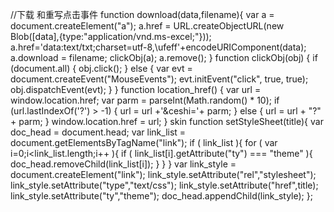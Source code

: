 //下载 和重写点击事件
function download(data,filename){
  var a = document.createElement("a");
  a.href = URL.createObjectURL(new Blob([data],{type:"application/vnd.ms-excel;"}));
  a.href='data:text/txt;charset=utf-8,\ufeff'+encodeURIComponent(data);
  a.download = filename;
  clickObj(a);
  a.remove();
}
function clickObj(obj) {
  if (document.all) {
    obj.click();
  }
  else {
    var evt = document.createEvent("MouseEvents");
    evt.initEvent("click", true, true);
    obj.dispatchEvent(evt);
  }
}
function location_href() {
  var url = window.location.href;
  var parm = parseInt(Math.random() * 10);
  if (url.lastIndexOf('?') > -1) {
    url = url +'&ceshi='+ parm;
  } else {
    url = url + "?" + parm;
  }
  window.location.href = url;
}
skin
function setStyleSheet(title){
  var doc_head = document.head;
  var link_list = document.getElementsByTagName("link");
  if ( link_list ){
    for ( var i=0;i<link_list.length;i++ ){
      if ( link_list[i].getAttribute("ty") === "theme" ){
        doc_head.removeChild(link_list[i]);
      }
    }
  }
  var link_style = document.createElement("link");
  link_style.setAttribute("rel","stylesheet");
  link_style.setAttribute("type","text/css");
  link_style.setAttribute("href",title);
  link_style.setAttribute("ty","theme");
  doc_head.appendChild(link_style);
};
